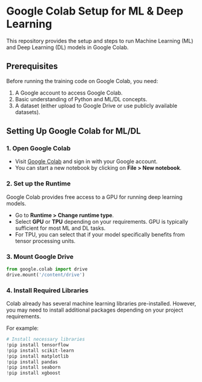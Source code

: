 # Google Colab Setup for ML & Deep Learning

This repository provides the setup and steps to run Machine Learning (ML) and Deep Learning (DL) models in Google Colab.

## Prerequisites

Before running the training code on Google Colab, you need:

1. A Google account to access Google Colab.
2. Basic understanding of Python and ML/DL concepts.
3. A dataset (either upload to Google Drive or use publicly available datasets).

## Setting Up Google Colab for ML/DL

### 1. Open Google Colab
- Visit [Google Colab](https://colab.research.google.com/) and sign in with your Google account.
- You can start a new notebook by clicking on **File > New notebook**.

### 2. Set up the Runtime
Google Colab provides free access to a GPU for running deep learning models.

- Go to **Runtime > Change runtime type**.
- Select **GPU** or **TPU** depending on your requirements. GPU is typically sufficient for most ML and DL tasks.
- For TPU, you can select that if your model specifically benefits from tensor processing units.



### 3. Mount Google Drive
```python
from google.colab import drive
drive.mount('/content/drive')
```

### 4. Install Required Libraries

Colab already has several machine learning libraries pre-installed. However, you may need to install additional packages depending on your project requirements.

For example:

```python
# Install necessary libraries
!pip install tensorflow
!pip install scikit-learn
!pip install matplotlib
!pip install pandas
!pip install seaborn
!pip install xgboost
```

